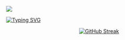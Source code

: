 <img src= "https://capsule-render.vercel.app/api?type=waving&height=150&color=gradient"/>


[![Typing SVG](https://readme-typing-svg.herokuapp.com?font=Inter&size=45&duration=2000&pause=700&color=07F7B4&center=true&vCenter=true&width=800&height=67&lines=Ola!;Eu+sou+o+Edu;Sou+um+programador+;C%23%2CVB%2CHTML+e+CSS)](https://git.io/typing-svg)


<div align="center">
  
[![GitHub Streak](https://github-readme-streak-stats.herokuapp.com?user=GitEdu-gi&theme=github-dark-blue&locale=pt_BR&card_width=800&card_height=200)](https://git.io/streak-stats)
</div>
